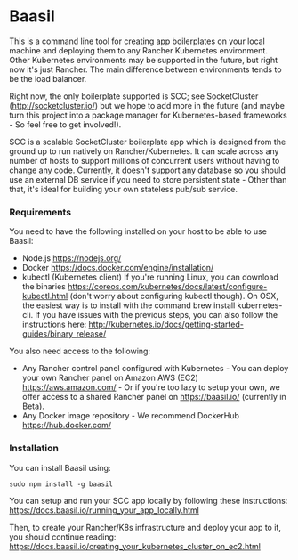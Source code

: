 # Baasil

This is a command line tool for creating app boilerplates on your local machine and deploying them to any Rancher Kubernetes environment.
Other Kubernetes environments may be supported in the future, but right now it's just Rancher.
The main difference between environments tends to be the load balancer.

Right now, the only boilerplate supported is SCC; see SocketCluster (http://socketcluster.io/) but we hope to add more in the future (and maybe turn this project into a package manager for Kubernetes-based frameworks - So feel free to get involved!).

SCC is a scalable SocketCluster boilerplate app which is designed from the ground up to run natively on Rancher/Kubernetes.
It can scale across any number of hosts to support millions of concurrent users without having to change any code.
Currently, it doesn't support any database so you should use an external DB service if you need to store persistent state - Other than that, it's ideal for building
your own stateless pub/sub service.


### Requirements

You need to have the following installed on your host to be able to use Baasil:

- Node.js https://nodejs.org/
- Docker https://docs.docker.com/engine/installation/
- kubectl (Kubernetes client) If you're running Linux, you can download the binaries https://coreos.com/kubernetes/docs/latest/configure-kubectl.html (don't worry about configuring kubectl though). On OSX, the easiest way is to install with the command brew install kubernetes-cli. If you have issues with the previous steps, you can also follow the instructions here: http://kubernetes.io/docs/getting-started-guides/binary_release/

You also need access to the following:

- Any Rancher control panel configured with Kubernetes - You can deploy your own Rancher panel on Amazon AWS (EC2) https://aws.amazon.com/ - Or if you're too lazy to setup your own, we offer access to a shared Rancher panel on https://baasil.io/ (currently in Beta).
- Any Docker image repository - We recommend DockerHub https://hub.docker.com/


### Installation

You can install Baasil using:

```
sudo npm install -g baasil
```

You can setup and run your SCC app locally by following these instructions: https://docs.baasil.io/running_your_app_locally.html

Then, to create your Rancher/K8s infrastructure and deploy your app to it, you should continue reading: https://docs.baasil.io/creating_your_kubernetes_cluster_on_ec2.html
